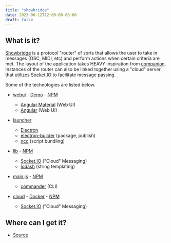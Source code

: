 ```yaml
---
title: "showbridge"
date: 2023-06-12T12:00:00-06:00
draft: false
---
```


## What is it?
[Showbridge](https://github.com/jwetzell/showbridge) is a protocol "router" of sorts that allows the user to take in messages (OSC, MIDI, etc) and perform actions when certain criteria are met. The layout of the application takes HEAVY inspiration from [companion](https://github.com/bitfocus/companion). Instances of the router can also be linked together using a "cloud" server that utilizes [Socket.IO](https://socket.io/) to facilitate message passing.

Some of the technologies are listed below.

* [webui](https://github.com/jwetzell/showbridge/tree/main/webui) - [Demo](https://demo.showbridge.io) - [NPM](https://www.npmjs.com/package/@showbridge/webui)
    * [Angular Material](https://material.angular.io/) (Web UI)
    * [Angular](https://angular.io/) (Web UI)

* [launcher](https://github.com/jwetzell/showbridge/tree/main/launcher)
    * [Electron](https://www.electronjs.org/)
    * [electron-builder](https://www.electron.build/) (package, publish)
    * [ncc](https://github.com/vercel/ncc) (script bundling)

* [lib](https://github.com/jwetzell/showbridge/tree/main/lib) - [NPM](https://www.npmjs.com/package/@showbridge/lib)
    * [Socket.IO](https://socket.io/) ("Cloud" Messaging)
    * [lodash](https://lodash.com/) (string templating)

* [main.js](https://github.com/jwetzell/showbridge) - [NPM](https://www.npmjs.com/package/@showbridge/cli)
    * [commander](https://github.com/tj/commander.js) (CLI)

* [cloud](https://github.com/jwetzell/showbridge/tree/main/cloud) - [Docker](https://hub.docker.com/r/jwetzell/showbridge-cloud) - [NPM](https://www.npmjs.com/package/@showbridge/cloud)
    * [Socket.IO](https://socket.io/) ("Cloud" Messaging)

## Where can I get it?
* [Source](https://github.com/jwetzell/showbridge)
